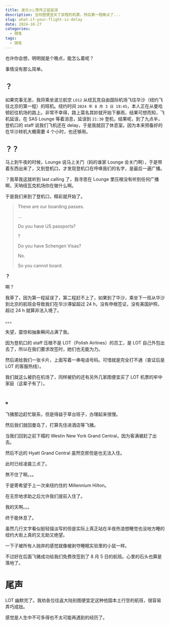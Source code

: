 ```yaml
---
title: 波兰🇵🇱笑传之延延误
description: 当你图便宜买了双程的机票，然后第一程晚点了...
slug: what-if-your-flight-is-delay
date: 2024-10-27
categories:
  - 随笔
tags:
  - 随笔
---
```


也许你会想，明明就是个晚点，能怎么着呢？

事情没有那么简单。

## ？

如果完事无恙，我将乘坐波兰航空 `LO12` 从纽瓦克自由国际机场飞往华沙（纽约飞往北京的第一程）的班机。纽约时间 `2024 年 8 月 3 日 19:45`，本人正在从曼哈顿赶往机场的路上。非常不幸得，路上莫名其妙就开始下暴雨，结果可想而知，飞机延误，在 SAS Lounge 等着消息，延误到 `21:30` 登机，结果呢，到了九点半，登机口的 staff 说我们飞机还在 delay，于是我就回了休息室。因为本来预备好的在华沙转机大概需要 4 个小时，也还够用。

## ？？

马上到午夜的时候，Lounge 说马上关门（妈的谁家 Lounge 会关门啊），于是带着东西出来了，又到登机口，才发现登机口在呼唤我们的名字，是最后一遍广播。

？我草我这就听到 last calling 了，我寻思在 Lounge 里压根没有听到任何广播啊，天呐纽瓦克机场你在做什么啊。

于是我们来到了登机口，精彩就开始了。

> These are our boarding passes.
>
> ...
>
> Do you have US passports?
>
> ?
>
> Do you have Schengen Visas?
>
> No.
>
> So you cannot board.

**？**

啊？

我草了，因为第一程延误了，第二程赶不上了，如果到了华沙，乘坐下一班从华沙到北京的航班会导致我们在华沙滞留超过 24 h，没有申根签证，没有美国护照，超过 24 h 就算非法入境了。

。。。

失望，震惊和抽象瞬间占满了我。

因为登机口的 staff 压根不是 LOT（Polish Airlines）的员工，是 LOT 自己外包出去了，所以在我们要求改签时，她们也无能为力。

然后递给我们一张卡片，上面写着一串电话号码。可惜就是完全打不通（查证后是 LOT 的客服热线）。

我们就这么被扔在机场了，同样被扔的还有另外几家图便宜买了 LOT 机票的牢中家庭（这辈子有了）。

## 。

飞猪那边赶忙联系，但是得益于草台班子，办理起来很慢。

然后我们就回曼岛了，打算先住进酒店等飞猪。

当我们回到之前下榻的 Westin New York Grand Central，因为客满被赶了出去。

然后不远的 Hyatt Grand Central 虽然空房但是也无法入住。

此时已经凌晨三点了。

熬不住了啊。。。

于是寄希望于上一次来纽约住的 Millennium Hilton。

在无奈地求助之后允许我们提前入住了。

我的天啊。。。

终于能休息了。

虽然几行文字看似挺轻描淡写的但是实际上真正站在半夜热浪想睡觉也没地方睡的纽约大街上真的又无助又绝望。

一下子被所有人抛弃的感觉就像被剥夺睡眠实验里的小鼠一样。

不过好在后面飞猪成功给我们免费改签到了 8 月 5 日的航班。心里的石头也算是落地了。

# 尾声

LOT 幽默完了。我劝各位往返大陆别图便宜定这种他国本土行空的航班，很容易弄巧成拙。

感觉是人生中不可多得也不太可能再遇到的经历了。
